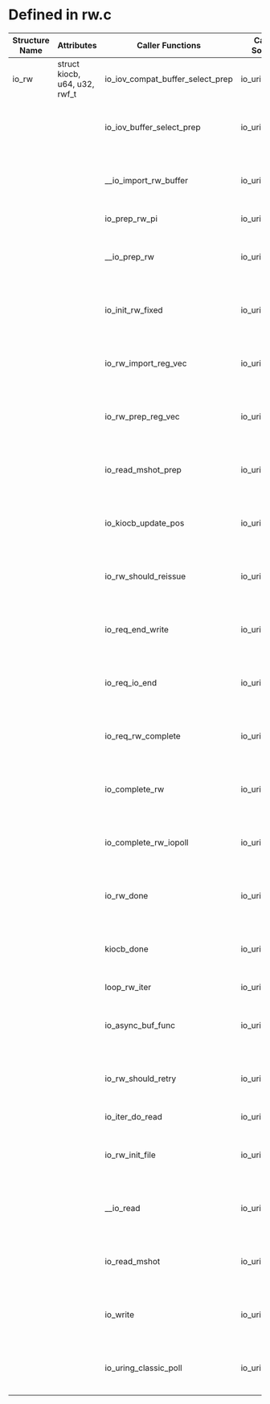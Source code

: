 # Defined in rw.c

| Structure Name | Attributes | Caller Functions | Caller Source | Usage |
| - | - | - | - | - |
| io_rw | struct kiocb, u64, u32, rwf_t | io_iov_compat_buffer_select_prep | io_uring/rw.c | function parameter |
| | | io_iov_buffer_select_prep | io_uring/rw.c | function parameter, initialized local variable |
| | | __io_import_rw_buffer | io_uring/rw.c | function parameter, initialized local variable |
| | | io_prep_rw_pi | io_uring/rw.c | function parameter |
| | | __io_prep_rw | io_uring/rw.c | function parameter, initialized local variable |
| | | io_init_rw_fixed | io_uring/rw.c | function parameter, initialized local variable |
| | | io_rw_import_reg_vec | io_uring/rw.c | function parameter, initialized local variable |
| | | io_rw_prep_reg_vec | io_uring/rw.c | function parameter, initialized local variable |
| | | io_read_mshot_prep | io_uring/rw.c | function parameter, initialized local variable |
| | | io_kiocb_update_pos | io_uring/rw.c | function parameter, initialized local variable |
| | | io_rw_should_reissue | io_uring/rw.c | function parameter, initialized local variable |
| | | io_req_end_write | io_uring/rw.c | function parameter, initialized local variable |
| | | io_req_io_end | io_uring/rw.c | function parameter, initialized local variable |
| | | io_req_rw_complete | io_uring/rw.c | function parameter, initialized local variable |
| | | io_complete_rw | io_uring/rw.c | function parameter, initialized local variable |
| | | io_complete_rw_iopoll | io_uring/rw.c | function parameter, initialized local variable |
| | | io_rw_done | io_uring/rw.c | function parameter, initialized local variable |
| | | kiocb_done | io_uring/rw.c | function parameter, initialized local variable |
| | | loop_rw_iter | io_uring/rw.c | function parameter |
| | | io_async_buf_func | io_uring/rw.c | function parameter, initialized local variable |
| | | io_rw_should_retry | io_uring/rw.c | function parameter, initialized local variable |
| | | io_iter_do_read | io_uring/rw.c | function parameter |
| | | io_rw_init_file | io_uring/rw.c | function parameter, initialized local variable |
| | | __io_read | io_uring/rw.c | function parameter, initialized local variable |
| | | io_read_mshot | io_uring/rw.c | function parameter, initialized local variable |
| | | io_write | io_uring/rw.c | function parameter, initialized local variable |
| | | io_uring_classic_poll | io_uring/rw.c | function parameter, initialized local variable |
